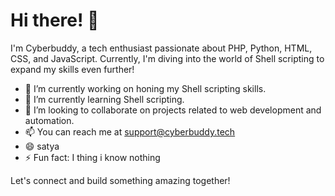 # Hi there! 👋

I'm Cyberbuddy, a tech enthusiast passionate about PHP, Python, HTML, CSS, and JavaScript. Currently, I'm diving into the world of Shell scripting to expand my skills even further!

- 🔭 I’m currently working on honing my Shell scripting skills.
- 🌱 I’m currently learning Shell scripting.
- 👯 I’m looking to collaborate on projects related to web development and automation.
- 📫 You can reach me at support@cyberbuddy.tech
- 😄 satya
- ⚡ Fun fact: I thing i know nothing

Let's connect and build something amazing together!
